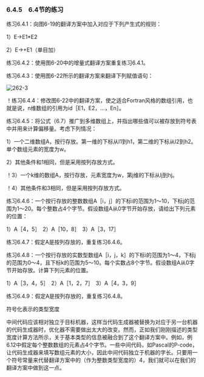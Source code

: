 ### 6.4.5　6.4节的练习

练习6.4.1：向图6-19的翻译方案中加入对应于下列产生式的规则：

1）E→E1*E2

2）E→+E1（单目加）

练习6.4.2：使用图6-20中的增量式翻译方案重复练习6.4.1。

练习6.4.3：使用图6-22所示的翻译方案来翻译下列赋值语句：

![262-3](../Images/image04414.jpeg)

！练习6.4.4：修改图6-22中的翻译方案，使之适合Fortran风格的数组引用，也就是说，n维数组的引用为id［E1，E2，…，En］。

练习6.4.5：将公式（6.7）推广到多维数组上，并指出哪些值可以被存放到符号表中并用来计算偏移量。考虑下列情况：

1）一个二维数组A，按行存放。第一维的下标从l1到h1，第二维的下标从l2到h2。单个数组元素的宽度为w。

2）其他条件和1相同，但是采用按列存放方式。

！3）一个k维的数组A，按行存放，元素宽度为w，第j维的下标从lj到hj。

！4）其他条件和3相同，但是采用按列存放方式。

练习6.4.6：一个按行存放的整数数组A［i，j］的下标i的范围为1～10，下标j的范围为1～20。每个整数占4个字节。假设数组A从0字节开始存放，请给出下列元素的位置：

1）A［4，5］　2）A［10，8］　3）A［3，17］

练习6.4.7：假定A是按列存放的，重复练习6.4.6。

练习6.4.8：一个按行存放的实数型数组A［i，j，k］的下标i的范围为1～4，下标j的范围为0～4，且下标k的范围为5～10。每个实数占8个字节。假设数组A从0字节开始存放。计算下列元素的位置。

1）A［3，4，5］　2）A［1，2，7］　3）A［4，3，9］

练习6.4.9：假定A是按列存放的，重复练习6.4.8。

符号化表示的类型宽度

中间代码应该相对独立于目标机器，这样当代码生成器被替换为对应于另一台机器的代码生成器时，优化器不需要做出太大的改变。然而，正如我们刚刚描述的类型宽度计算方法所示，关于基本类型的信息被融合到了这个翻译方案中。例如，例6.12中假定每个整数数组的元素占4个字节。一些中间代码，如Pascal的P-code，让代码生成器来填写数组元素的大小，因此中间代码独立于机器的字长。只要用一个符号常量来代替翻译方案中的（作为整数类型宽度的）4，我们就可以在我们的翻译方案中做到这一点。